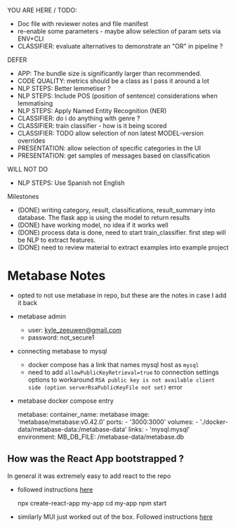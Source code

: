 YOU ARE HERE / TODO:
  * Doc file with reviewer notes and file manifest
  * re-enable some parameters - maybe allow selection of param sets via ENV+CLI
  * CLASSIFIER: evaluate alternatives to demonstrate an "OR" in pipeline ?

DEFER
  * APP: The bundle size is significantly larger than recommended.
  * CODE QUALITY: metrics should be a class as I pass it around a lot
  * NLP STEPS: Better lemmetiser ?
  * NLP STEPS: Include POS (position of sentence) considerations when lemmatising
  * NLP STEPS: Apply Named Entity Recognition (NER)
  * CLASSIFIER: do i do anything with genre ?
  * CLASSIFIER: train classifier - how is it being scored
  * CLASSIFIER: TODO allow selection of non latest MODEL-version overrides
  * PRESENTATION: allow selection of specific categories in the UI
  * PRESENTATION: get samples of messages based on classification

WILL NOT DO
  * NLP STEPS: Use Spanish not English

Milestones
  * (DONE) writing category, result, classifications, result_summary into database. The flask app is using the model to return results
  * (DONE) have working model, no idea if it works well 
  * (DONE) process data is done, need to start train_classifier. first step will be NLP to extract features.
  * (DONE) need to review material to extract examples into example project

# Metabase Notes 

  * opted to not use metabase in repo, but these are the notes in case I add it back

  * metabase admin
    * user: kyle_zeeuwen@gmail.com
    * password: not_secure1
  
  * connecting metabase to mysql
    * docker compose has a link that names mysql host as `mysql`
    * need to add `allowPublicKeyRetrieval=true` to connection settings options to workaround `RSA public key is not available client side (option serverRsaPublicKeyFile not set)` error  

  * metabase docker compose entry


    metabase:
      container_name: metabase
      image: 'metabase/metabase:v0.42.0'
      ports:
        - '3000:3000'
      volumes:
        - './docker-data/metabase-data:/metabase-data'
      links:
        - 'mysql:mysql'
      environment:
        MB_DB_FILE: /metabase-data/metabase.db

How was the React App bootstrapped ?
---

In general it was extremely easy to add react to the repo

- followed instructions [here](https://reactjs.org/docs/create-a-new-react-app.html)


    npx create-react-app my-app
    cd my-app
    npm start 

- similarly MUI just worked out of the box. Followed instructions [here](https://mui.com/material-ui/getting-started/installation/)
